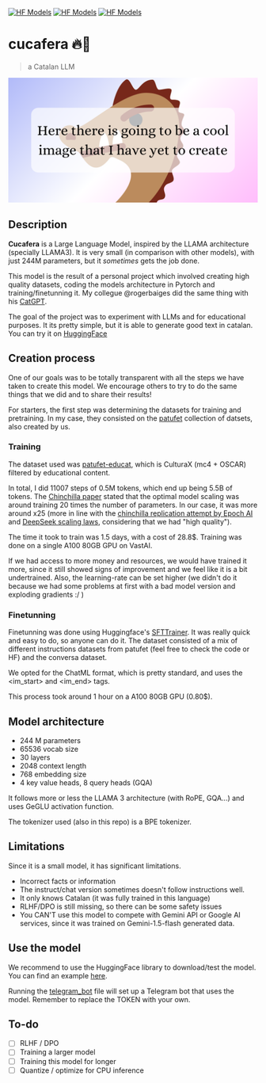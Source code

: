 <!--- BADGES: START --->
[![HF Models](<https://img.shields.io/badge/%F0%9F%A4%97-base model-yellow>)](https://huggingface.co/pauhidalgoo/cucafera)
[![HF Models](<https://img.shields.io/badge/%F0%9F%A4%97-instruct model-yellow>)](https://huggingface.co/pauhidalgoo/cucafera-instruct)
[![HF Models](<https://img.shields.io/badge/%F0%9F%A4%97-chat model-yellow>)](https://huggingface.co/pauhidalgoo/cucafera-chat)


# cucafera 🔥🐲
> a Catalan LLM

<div align="center">
    <img src="./media/modelimage.png" alt="Description of Image">
</div>

## Description

**Cucafera** is a Large Language Model, inspired by the LLAMA architecture (specially LLAMA3). It is very small (in comparison with other models), with just 244M parameters, but it *sometimes* gets the job done.

This model is the result of a personal project which involved creating high quality datasets, coding the models architecture in Pytorch and training/finetunning it. My collegue @rogerbaiges did the same thing with his [CatGPT](https://github.com/rogerbaiges/CatGPT).

The goal of the project was to experiment with LLMs and for educational purposes. It its pretty simple, but it is able to generate good text in catalan. You can try it on [HuggingFace](https://huggingface.co/pauhidalgoo/cucafera)

## Creation process

One of our goals was to be totally transparent with all the steps we have taken to create this model. We encourage others to try to do the same things that we did and to share their results!

For starters, the first step was determining the datasets for training and pretraining. In my case, they consisted on the [patufet](https://github.com/pauhidalgoo/patufet/tree/main) collection of datsets, also created by us.

### Training

The dataset used was [patufet-educat](https://huggingface.co/datasets/pauhidalgoo/patufet-educat), which is CulturaX (mc4 + OSCAR) filtered by educational content.

In total, I did 11007 steps of 0.5M tokens, which end up being 5.5B of tokens. The [Chinchilla paper](https://arxiv.org/abs/2203.15556) stated that the optimal model scaling was around training 20 times the number of parameters. In our case, it was more around x25 (more in line with the [chinchilla replication attempt by Epoch AI](https://www.arxiv.org/abs/2404.10102) and [DeepSeek scaling laws](https://arxiv.org/abs/2401.02954), considering that we had "high quality"). 

The time it took to train was 1.5 days, with a cost of 28.8$. Training was done on a single A100 80GB GPU on VastAI. 

If we had access to more money and resources, we would have trained it more, since it still showed signs of improvement and we feel like it is a bit undertrained. Also, the learning-rate can be set higher (we didn't do it because we had some problems at first with a bad model version and exploding gradients :/ )

### Finetunning

Finetunning was done using Huggingface's [SFTTrainer](https://huggingface.co/docs/trl/sft_trainer). It was really quick and easy to do, so anyone can do it. The dataset consisted of a mix of different instructions datasets from patufet (feel free to check the code or HF) and the conversa dataset.

We opted for the ChatML format, which is pretty standard, and uses the <im_start> and <im_end> tags.

This process took around 1 hour on a A100 80GB GPU (0.80$).

## Model architecture

- 244 M parameters
- 65536 vocab size
- 30 layers
- 2048 context length
- 768 embedding size
- 4 key value heads, 8 query heads (GQA)

It follows more or less the LLAMA 3 architecture (with RoPE, GQA...) and uses GeGLU activation function.

The tokenizer used (also in this repo) is a BPE tokenizer.

## Limitations

Since it is a small model, it has significant limitations.
- Incorrect facts or information
- The instruct/chat version sometimes doesn't follow instructions well.
- It only knows Catalan (it was fully trained in this language)
- RLHF/DPO is still missing, so there can be some safety issues
- You CAN'T use this model to compete with Gemini API or Google AI services, since it was trained on Gemini-1.5-flash generated data.

## Use the model

We recommend to use the HuggingFace library to download/test the model. You can find an example [here](./src/generate.py).

Running the [telegram_bot](./telegram/telegram_bot.py) file will set up a Telegram bot that uses the model. Remember to replace the TOKEN with your own.

## To-do
 - [ ] RLHF / DPO
 - [ ] Training a larger model
 - [ ] Training this model for longer
 - [ ] Quantize / optimize for CPU inference